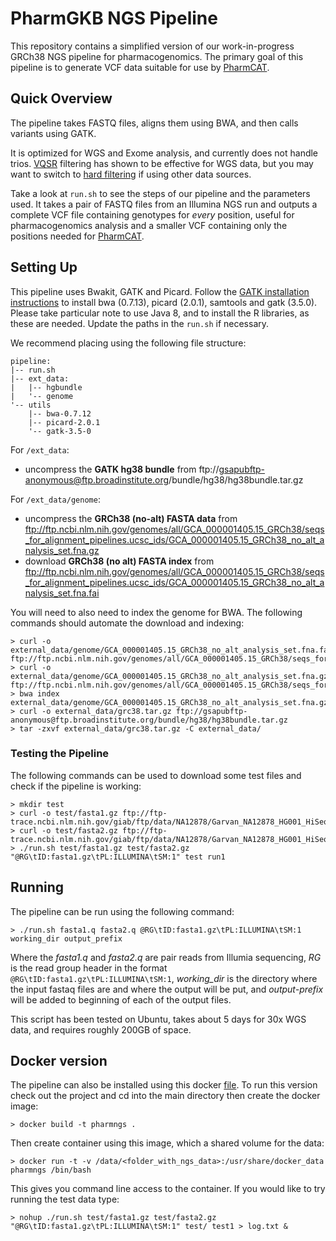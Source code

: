 #  PharmGKB NGS Pipeline

This repository contains a simplified version of our work-in-progress GRCh38 NGS pipeline for pharmacogenomics.  The primary goal of this pipeline is to generate VCF data suitable for use by [PharmCAT](https://github.com/PharmGKB/PharmCAT).


## Quick Overview

The pipeline takes FASTQ files, aligns them using BWA, and then calls variants using GATK.  

It is optimized for WGS and Exome analysis, and currently does not handle trios.  [VQSR](http://gatkforums.broadinstitute.org/gatk/discussion/39/variant-quality-score-recalibration-vqsr) filtering has shown to be effective for WGS data, but you may want to switch to [hard filtering](http://gatkforums.broadinstitute.org/wdl/discussion/2806/howto-apply-hard-filters-to-a-call-set) if using other data sources.

Take a look at `run.sh` to see the steps of our pipeline and the parameters used.  It takes a pair of FASTQ files from an Illumina NGS run and outputs a complete VCF file containing genotypes for *every* position, useful for pharmacogenomics analysis and a smaller VCF containing only the positions needed for [PharmCAT](https://github.com/PharmGKB/PharmCAT).


## Setting Up

This pipeline uses Bwakit, GATK and Picard.  Follow the [GATK installation instructions](http://gatkforums.broadinstitute.org/wdl/discussion/2899/howto-install-all-software-packages-required-to-follow-the-gatk-best-practices) to install bwa (0.7.13), picard (2.0.1), samtools and gatk (3.5.0).  Please take particular note to use Java 8, and to install the R libraries, as these are needed.  Update the paths in the `run.sh` if necessary.

We recommend placing using the following file structure:

````
pipeline:
|-- run.sh
|-- ext_data:
|   |-- hgbundle
|   '-- genome
'-- utils
    |-- bwa-0.7.12
    |-- picard-2.0.1
    '-- gatk-3.5-0
````    

For `/ext_data`:

* uncompress the __GATK hg38 bundle__ from ftp://gsapubftp-anonymous@ftp.broadinstitute.org/bundle/hg38/hg38bundle.tar.gz

For `/ext_data/genome`:

* uncompress the __GRCh38 (no-alt) FASTA data__ from ftp://ftp.ncbi.nlm.nih.gov/genomes/all/GCA_000001405.15_GRCh38/seqs_for_alignment_pipelines.ucsc_ids/GCA_000001405.15_GRCh38_no_alt_analysis_set.fna.gz
* download __GRCh38 (no alt) FASTA index__ from ftp://ftp.ncbi.nlm.nih.gov/genomes/all/GCA_000001405.15_GRCh38/seqs_for_alignment_pipelines.ucsc_ids/GCA_000001405.15_GRCh38_no_alt_analysis_set.fna.fai

You will need to also need to index the genome for BWA. The following commands should automate the download and indexing:

```
> curl -o external_data/genome/GCA_000001405.15_GRCh38_no_alt_analysis_set.fna.fai ftp://ftp.ncbi.nlm.nih.gov/genomes/all/GCA_000001405.15_GRCh38/seqs_for_alignment_pipelines.ucsc_ids/GCA_000001405.15_GRCh38_no_alt_analysis_set.fna.fai
> curl -o external_data/genome/GCA_000001405.15_GRCh38_no_alt_analysis_set.fna.gz ftp://ftp.ncbi.nlm.nih.gov/genomes/all/GCA_000001405.15_GRCh38/seqs_for_alignment_pipelines.ucsc_ids/GCA_000001405.15_GRCh38_no_alt_analysis_set.fna.gz
> bwa index external_data/genome/GCA_000001405.15_GRCh38_no_alt_analysis_set.fna.gz
> curl -o external_data/grc38.tar.gz ftp://gsapubftp-anonymous@ftp.broadinstitute.org/bundle/hg38/hg38bundle.tar.gz
> tar -zxvf external_data/grc38.tar.gz -C external_data/
```

### Testing the Pipeline

The following commands can be used to download some test files and check if the pipeline is working:

```
> mkdir test
> curl -o test/fasta1.gz ftp://ftp-trace.ncbi.nlm.nih.gov/giab/ftp/data/NA12878/Garvan_NA12878_HG001_HiSeq_Exome/NIST7035_TAAGGCGA_L001_R1_001.fastq.gz
> curl -o test/fasta2.gz ftp://ftp-trace.ncbi.nlm.nih.gov/giab/ftp/data/NA12878/Garvan_NA12878_HG001_HiSeq_Exome/NIST7035_TAAGGCGA_L001_R2_001.fastq.gz
> ./run.sh test/fasta1.gz test/fasta2.gz "@RG\tID:fasta1.gz\tPL:ILLUMINA\tSM:1" test run1
```


## Running

The pipeline can be run using the following command:

```
> ./run.sh fasta1.q fasta2.q @RG\tID:fasta1.gz\tPL:ILLUMINA\tSM:1 working_dir output_prefix
```

Where the _fasta1.q_ and _fasta2.q_ are pair reads from Illumia sequencing, _RG_ is the read group header in the format `@RG\tID:fasta1.gz\tPL:ILLUMINA\tSM:1`, _working_dir_ is the directory where the input fastaq files are and where the output will be put, and _output-prefix_ will be added to beginning of each of the output files.

This script has been tested on Ubuntu, takes about 5 days for 30x WGS data, and requires roughly 200GB of space. 


## Docker version

The pipeline can also be installed using this docker [file](DockerFile).  To run this version check out the project and cd into the main directory then create the docker image:

```
> docker build -t pharmngs .
```
    
Then create container using this image, which a shared volume for the data:

```
> docker run -t -v /data/<folder_with_ngs_data>:/usr/share/docker_data pharmngs /bin/bash
```
 
This gives you command line access to the container.  If you would like to try running the test data type:

```
> nohup ./run.sh test/fasta1.gz test/fasta2.gz "@RG\tID:fasta1.gz\tPL:ILLUMINA\tSM:1" test/ test1 > log.txt &
```
